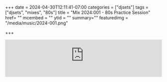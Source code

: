 +++
date = 2024-04-30T12:11:41-07:00
categories = ["djsets"]
tags = ["djsets", "mixes", "80s"]
title = "Mix 2024:001 - 80s Practice Session"
href= ""
mcembed = ""
ytid = ""
summary=""
featuredimg = "/media/music/2024-001.png"

+++

<div class="mix"><div class="video" >
<iframe width="100%" height="120" src="https://player-widget.mixcloud.com/widget/iframe/?hide_cover=1&feed=%2Fdjkonigi%2Fmostly-80s-practice-session%2F" frameborder="0" ></iframe>
</div></div>
